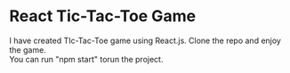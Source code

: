 # React Tic-Tac-Toe Game

I have created TIc-Tac-Toe game using React.js. Clone the repo and enjoy the game.
<br/>
You can run "npm start" torun the project.
